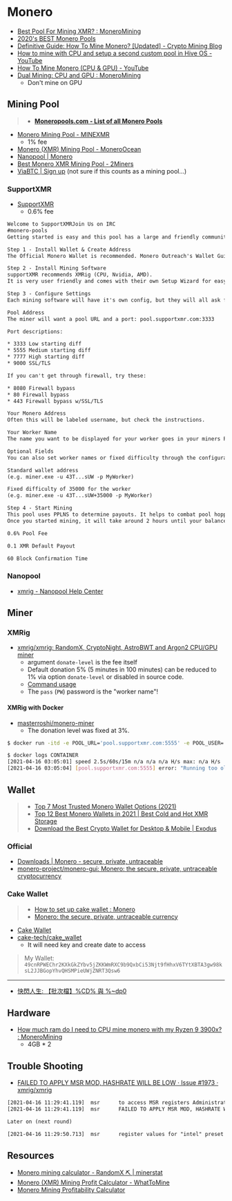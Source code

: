 # Monero

* [Best Pool For Mining XMR? : MoneroMining](https://www.reddit.com/r/MoneroMining/comments/8jhz48/best_pool_for_mining_xmr/)
* [2020's BEST Monero Pools](https://www.exodus.com/blog/best-monero-pools/)
* [Definitive Guide: How To Mine Monero? [Updated] - Crypto Mining Blog](https://2miners.com/blog/definitive-guide-how-to-mine-monero/)
* [How to mine with CPU and setup a second custom pool in Hive OS - YouTube](https://www.youtube.com/watch?v=jrfKTFsv4BQ)
* [How To Mine Monero (CPU & GPU) - YouTube](https://www.youtube.com/watch?v=Jfv7i1SyQbM)
* [Dual Mining: CPU and GPU : MoneroMining](https://www.reddit.com/r/MoneroMining/comments/ibke6y/dual_mining_cpu_and_gpu/)
  * Don't mine on GPU

## Mining Pool

> * [**Moneropools.com - List of all Monero Pools**](http://www.moneropools.com/)

* [Monero Mining Pool - MINEXMR](https://minexmr.com/)
  * 1% fee
* [Monero (XMR) Mining Pool - MoneroOcean](https://moneroocean.stream/)
* [Nanopool | Monero](https://xmr.nanopool.org/)
* [Best Monero XMR Mining Pool - 2Miners](https://2miners.com/xmr-mining-pool)
* [ViaBTC | Sign up](https://www.viabtc.com/signup?refer=134764) (not sure if this counts as a mining pool...)

### SupportXMR

* [SupportXMR](https://supportxmr.com/#/home)
  * 0.6% fee

```txt
Welcome to SupportXMRJoin Us on IRC
#monero-pools
Getting started is easy and this pool has a large and friendly community that are happy to help you. The pool operators are M5M400 and Snipa22 who can be reached in the #monero-pools IRC or at support@supportxmr.com. Please be patient and someone will get back to you. Most of the time help can be found quicker in the chat. The pool has a quite stable and knowlegable community - you can join the chat and seek help and a friendly chat there :)

Step 1 - Install Wallet & Create Address
The Official Monero Wallet is recommended. Monero Outreach's Wallet Guide has a list of other wallet options including paper wallets.

Step 2 - Install Mining Software
supportXMR recommends XMRig (CPU, Nvidia, AMD).
It is very user friendly and comes with their own Setup Wizard for easy config generation. If you need help, visit #monero-pools on frenode IRC.

Step 3 - Configure Settings
Each mining software will have it's own config, but they will all ask for the same information:

Pool Address
The miner will want a pool URL and a port: pool.supportxmr.com:3333

Port descriptions:

* 3333 Low starting diff
* 5555 Medium starting diff
* 7777 High starting diff
* 9000 SSL/TLS

If you can't get through firewall, try these:

* 8080 Firewall bypass
* 80 Firewall bypass
* 443 Firewall bypass w/SSL/TLS

Your Monero Address
Often this will be labeled username, but check the instructions.

Your Worker Name
The name you want to be displayed for your worker goes in your miners Password field (ie -p MyWorker)

Optional Fields
You can also set worker names or fixed difficulty through the configuration.

Standard wallet address
(e.g. miner.exe -u 43T...sUW -p MyWorker)

Fixed difficulty of 35000 for the worker
(e.g. miner.exe -u 43T...sUW+35000 -p MyWorker)

Step 4 - Start Mining
This pool uses PPLNS to determine payouts. It helps to combat pool hopping and ensures a good payout for miners.
Once you started mining, it will take around 2 hours until your balance starts moving (as blocks mined need to be confirmed first)

0.6% Pool Fee

0.1 XMR Default Payout

60 Block Confirmation Time
```

### Nanopool

* [xmrig - Nanopool Help Center](https://help.nanopool.org/article/102-xmrig)

## Miner

### XMRig

* [xmrig/xmrig: RandomX, CryptoNight, AstroBWT and Argon2 CPU/GPU miner](https://github.com/xmrig/xmrig)
  * argument `donate-level` is the fee itself
  * Default donation 5% (5 minutes in 100 minutes) can be reduced to 1% via option `donate-level` or disabled in source code.
  * [Command usage](https://github.com/xmrig/xmrig/tree/beta)
  * The `pass` (`PW`) password is the "worker name"!

#### XMRig with Docker

* [masterroshi/monero-miner](https://hub.docker.com/r/masterroshi/monero-miner)
  * The donation level was fixed at 3%.

```sh
$ docker run -itd -e POOL_URL='pool.supportxmr.com:5555' -e POOL_USER='49cnRPWEChr2KXkGkZYbv5jZKKWmRXC9b9QxbCi53Njt9fHhxV6TYtXBTA3gw98ksL2JJBGopYhvQHSMPieUWjZNRT3Qsw6' -e POOL_PW='XMR_Docker' masterroshi/monero-miner

$ docker logs CONTAINER
[2021-04-16 03:05:01] speed 2.5s/60s/15m n/a n/a n/a H/s max: n/a H/s
[2021-04-16 03:05:04] [pool.supportxmr.com:5555] error: "Running too old version of miner, please update!", code: -1
```

## Wallet

> * [Top 7 Most Trusted Monero Wallet Options (2021)](https://www.bitdegree.org/crypto/monero-wallet)
> * [Top 12 Best Monero Wallets in 2021 | Best Cold and Hot XMR Storage](https://changelly.com/blog/best-monero-xmr-wallets/)
> * [Download the Best Crypto Wallet for Desktop & Mobile | Exodus](https://www.exodus.com/)

### Official

* [Downloads | Monero - secure, private, untraceable](https://www.getmonero.org/downloads/)
* [monero-project/monero-gui: Monero: the secure, private, untraceable cryptocurrency](https://github.com/monero-project/monero-gui)

### Cake Wallet

> * [How to set up cake wallet : Monero](https://www.reddit.com/r/Monero/comments/b3n5vy/how_to_set_up_cake_wallet/ )
> * [Monero: the secure, private, untraceable currency](https://www.reddit.com/r/Monero/)

* [Cake Wallet](https://cakewallet.com/)
* [cake-tech/cake_wallet](https://github.com/cake-tech/cake_wallet)
  * It will need key and create date to access

> My Wallet: `49cnRPWEChr2KXkGkZYbv5jZKKWmRXC9b9QxbCi53Njt9fHhxV6TYtXBTA3gw98ksL2JJBGopYhvQHSMPieUWjZNRT3Qsw6`

---

* [快閃人生: 【批次檔】%CD% 與 %~dp0](https://inpega.blogspot.com/2012/07/cd-dp0.html)

## Hardware

* [How much ram do I need to CPU mine monero with my Ryzen 9 3900x? : MoneroMining](https://www.reddit.com/r/MoneroMining/comments/cy0u9d/how_much_ram_do_i_need_to_cpu_mine_monero_with_my/)
  * 4GB * 2

## Trouble Shooting

* [FAILED TO APPLY MSR MOD, HASHRATE WILL BE LOW · Issue #1973 · xmrig/xmrig](https://github.com/xmrig/xmrig/issues/1973)

```txt
[2021-04-16 11:29:41.119]  msr      to access MSR registers Administrator privileges required.
[2021-04-16 11:29:41.119]  msr      FAILED TO APPLY MSR MOD, HASHRATE WILL BE LOW

Later on (next round)

[2021-04-16 11:29:50.713]  msr      register values for "intel" preset have been set successfully (181 ms)
```

## Resources

* [Monero mining calculator - RandomX ⛏️ | minerstat](https://minerstat.com/coin/XMR)
* [Monero (XMR) Mining Profit Calculator - WhatToMine](https://whattomine.com/coins/101-xmr-randomx)
* [Monero Mining Profitability Calculator](https://www.cryptocompare.com/mining/calculator/xmr?HashingPower=100&HashingUnit=KH%2Fs&PowerConsumption=1200&CostPerkWh=0.12&MiningPoolFee=1)
